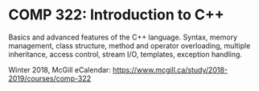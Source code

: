 # COMP 322: Introduction to C++

Basics and advanced features of the C++ language. Syntax, memory management, class structure, method and operator overloading, multiple inheritance, access control, stream I/O, templates, exception handling.

Winter 2018, McGill eCalendar: https://www.mcgill.ca/study/2018-2019/courses/comp-322

